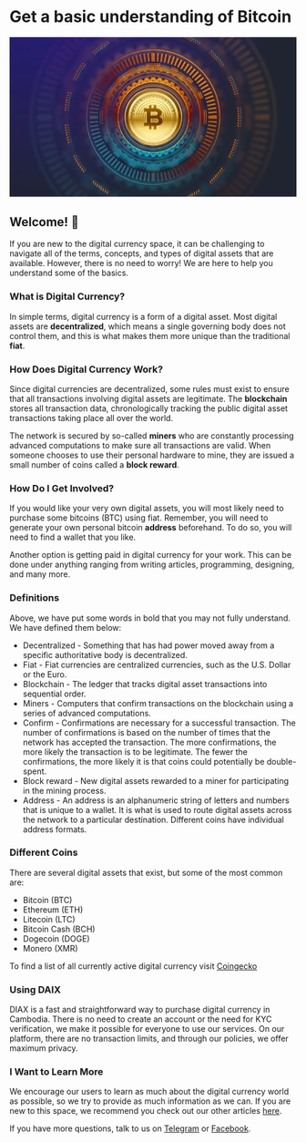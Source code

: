 # Get a basic understanding of Bitcoin

![image](./what-is-btc.webp)

## Welcome! 👋

If you are new to the digital currency space, it can be challenging to navigate all of the terms, concepts, and types of digital assets that are available. However, there is no need to worry! We are here to help you understand some of the basics.

### What is Digital Currency?

In simple terms, digital currency is a form of a digital asset. Most digital assets are **decentralized**, which means a single governing body does not control them, and this is what makes them more unique than the traditional **fiat**.

### How Does Digital Currency Work?

Since digital currencies are decentralized, some rules must exist to ensure that all transactions involving digital assets are legitimate. The **blockchain** stores all transaction data, chronologically tracking the public digital asset transactions taking place all over the world.

The network is secured by so-called **miners** who are constantly processing advanced computations to make sure all transactions are valid. When someone chooses to use their personal hardware to mine, they are issued a small number of coins called a **block reward**.

### How Do I Get Involved?

If you would like your very own digital assets, you will most likely need to purchase some bitcoins (BTC) using fiat. Remember, you will need to generate your own personal bitcoin **address** beforehand. To do so, you will need to find a wallet that you like.

Another option is getting paid in digital currency for your work. This can be done under anything ranging from writing articles, programming, designing, and many more.

### Definitions

Above, we have put some words in bold that you may not fully understand. We have defined them below:

- Decentralized - Something that has had power moved away from a specific authoritative body is decentralized.
- Fiat - Fiat currencies are centralized currencies, such as the U.S. Dollar or the Euro.
- Blockchain - The ledger that tracks digital asset transactions into sequential order.
- Miners - Computers that confirm transactions on the blockchain using a series of advanced computations.
- Confirm - Confirmations are necessary for a successful transaction. The number of confirmations is based on the number of times that the network has accepted the transaction. The more confirmations, the more likely the transaction is to be legitimate. The fewer the confirmations, the more likely it is that coins could potentially be double-spent.
- Block reward - New digital assets rewarded to a miner for participating in the mining process.
- Address - An address is an alphanumeric string of letters and numbers that is unique to a wallet. It is what is used to route digital assets across the network to a particular destination. Different coins have individual address formats.

### Different Coins

There are several digital assets that exist, but some of the most common are:

- Bitcoin (BTC)
- Ethereum (ETH)
- Litecoin (LTC)
- Bitcoin Cash (BCH)
- Dogecoin (DOGE)
- Monero (XMR)

To find a list of all currently active digital currency visit <a href="https://www.coingecko.com/" rel="noopener" target="_blank">Coingecko</a>

### Using DAIX

DIAX is a fast and straightforward way to purchase digital currency in Cambodia. There is no need to create an account or the need for KYC verification, we make it possible for everyone to use our services. On our platform, there are no transaction limits, and through our policies, we offer maximum privacy.

### I Want to Learn More

We encourage our users to learn as much about the digital currency world as possible, so we try to provide as much information as we can. If you are new to this space, we recommend you check out our other articles [here](https://daix.co).

If you have more questions, talk to us on <a href="https://t.me/daixco" rel="noopener" target="_blank">Telegram</a> or <a href="https://m.me/daixcambodia" rel="noopener" target="_blank">Facebook</a>.
